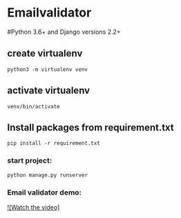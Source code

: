 # Emailvalidator

#Python 3.6+ and Django versions 2.2+

## create virtualenv
`python3 -m virtualenv venv`

## activate virtualenv
`venv/bin/activate`

## Install packages from requirement.txt
`pip install -r requirement.txt`

### start project: 
`python manage.py runserver`

### Email validator demo:
[![Watch the video]](https://www.loom.com/share/ff32d81537184ddc9372db20fac20c26)
